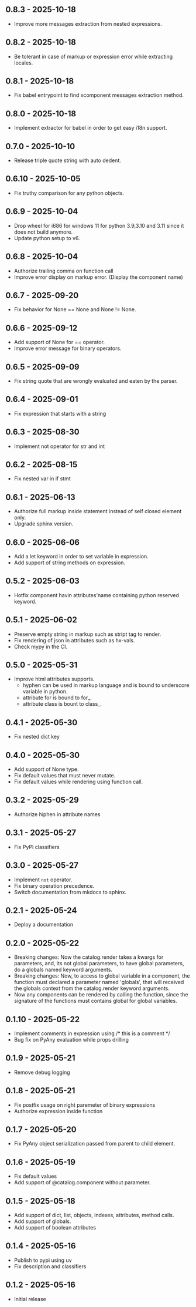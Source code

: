 ## 0.8.3  -  2025-10-18

* Improve more messages extraction from nested expressions. 

## 0.8.2  -  2025-10-18

* Be tolerant in case of markup or expression error while extracting locales. 

## 0.8.1  -  2025-10-18

* Fix babel entrypoint to find xcomponent messages extraction method.

## 0.8.0  -  2025-10-18

* Implement extractor for babel in order to get easy i18n support. 

## 0.7.0  -  2025-10-10

* Release triple quote string with auto dedent.

## 0.6.10  -  2025-10-05

* Fix truthy comparison for any python objects. 

## 0.6.9  -  2025-10-04

* Drop wheel for i686 for windows 11 for python 3.9,3.10 and 3.11 since
  it does not build anymore.
* Update python setup to v6.

## 0.6.8  -  2025-10-04

* Authorize trailing comma on function call
* Improve error display on markup error. (Display the component name)

## 0.6.7  -  2025-09-20

* Fix behavior for None == None and None != None. 

## 0.6.6  -  2025-09-12

* Add support of None for == operator.
* Improve error message for binary operators.

## 0.6.5  -  2025-09-09

* Fix string quote that are wrongly evaluated and eaten by the parser. 

## 0.6.4  -  2025-09-01

* Fix expression that starts with a string 

## 0.6.3  -  2025-08-30

* Implement not operator for str and int 

## 0.6.2  -  2025-08-15

* Fix nested var in if stmt 

## 0.6.1  -  2025-06-13

* Authorize full markup inside statement instead of self closed element only.
* Upgrade sphinx version. 

## 0.6.0  -  2025-06-06

* Add a let keyword in order to set variable in expression.
* Add support of string methods on expression. 

## 0.5.2  -  2025-06-03

* Hotfix component havin attributes'name containing python reserved keyword. 

## 0.5.1  -  2025-06-02

* Preserve empty string in markup such as stript tag to render.
* Fix rendering of json in attributes such as hx-vals.
* Check mypy in the CI.

## 0.5.0  -  2025-05-31

* Improve html attributes supports.
  * hyphen can be used in markup language and is bound
    to underscore variable in python.
  * attribute for is bound to for_.
  * attribute class is bount to class_.

## 0.4.1  -  2025-05-30

* Fix nested dict key 

## 0.4.0  -  2025-05-30

* Add support of None type.
* Fix default values that must never mutate.
* Fix default values while rendering using function call.

## 0.3.2  -  2025-05-29

* Authorize hiphen in attribute names 

## 0.3.1  -  2025-05-27

* Fix PyPI classifiers 

## 0.3.0  -  2025-05-27

* Implement `not` operator.
* Fix binary operation precedence.
* Switch documentation from mkdocs to sphinx.

## 0.2.1  -  2025-05-24

* Deploy a documentation 

## 0.2.0  -  2025-05-22

* Breaking changes: Now the catalog.render takes a kwargs for parameters, 
  and, its not global parameters, to have global parameters, do a globals
  named keyword arguments.
* Breaking changes: Now, to access to global variable in a component,
  the function must declared a parameter named 'globals', that will
  received the globals context from the catalog.render keyword arguments.
* Now any components can be rendered by calling the function, since the
  signature of the functions must contains global for global variables.

## 0.1.10  -  2025-05-22

* Implement comments in expression using /* this is a comment */ 
* Bug fix on PyAny evaluation while props drilling

## 0.1.9  -  2025-05-21

* Remove debug logging 

## 0.1.8  -  2025-05-21
* Fix postfix usage on right paremeter of binary expressions
* Authorize expression inside function 

## 0.1.7  -  2025-05-20

* Fix PyAny object serialization passed from parent to child element. 

## 0.1.6  -  2025-05-19

* Fix default values
* Add support of @catalog.component without parameter.

## 0.1.5  -  2025-05-18

* Add support of dict, list, objects, indexes, attributes, method calls.
* Add support of globals.
* Add support of boolean attributes

## 0.1.4  -  2025-05-16

* Publish to pypi using uv 
* Fix description and classifiers 

## 0.1.2  -  2025-05-16

* Initial release 

